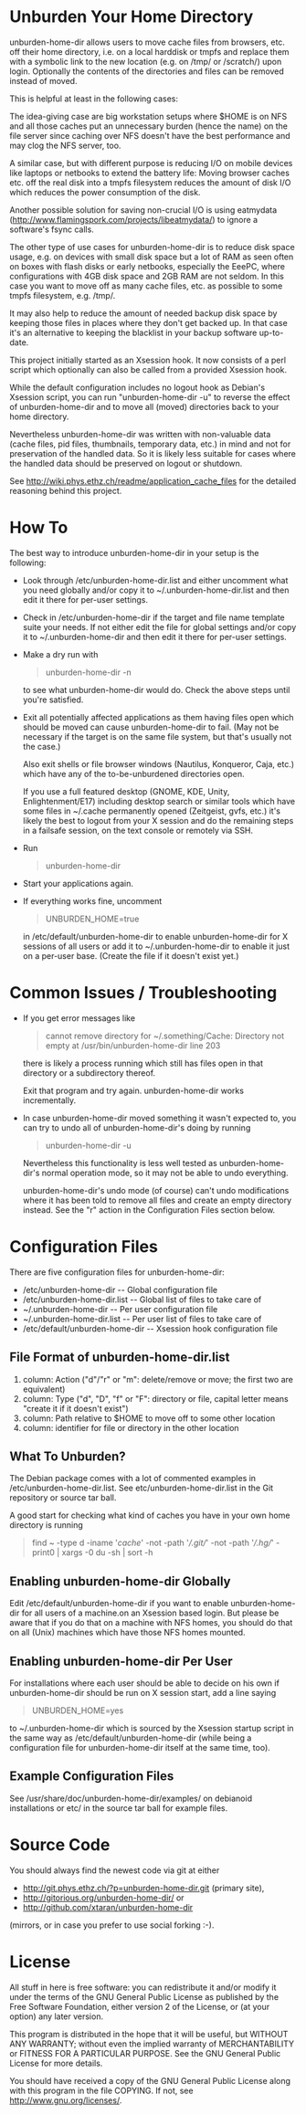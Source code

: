 Unburden Your Home Directory
============================

unburden-home-dir allows users to move cache files from browsers,
etc. off their home directory, i.e. on a local harddisk or tmpfs and
replace them with a symbolic link to the new location (e.g. on /tmp/
or /scratch/) upon login. Optionally the contents of the directories
and files can be removed instead of moved.

This is helpful at least in the following cases:

The idea-giving case are big workstation setups where $HOME is on NFS
and all those caches put an unnecessary burden (hence the name) on the
file server since caching over NFS doesn't have the best performance
and may clog the NFS server, too.

A similar case, but with different purpose is reducing I/O on mobile
devices like laptops or netbooks to extend the battery life: Moving
browser caches etc. off the real disk into a tmpfs filesystem reduces
the amount of disk I/O which reduces the power consumption of the
disk.

Another possible solution for saving non-crucial I/O is using
eatmydata (http://www.flamingspork.com/projects/libeatmydata/) to
ignore a software's fsync calls.

The other type of use cases for unburden-home-dir is to reduce disk
space usage, e.g. on devices with small disk space but a lot of RAM as
seen often on boxes with flash disks or early netbooks, especially the
EeePC, where configurations with 4GB disk space and 2GB RAM are not
seldom. In this case you want to move off as many cache files, etc. as
possible to some tmpfs filesystem, e.g. /tmp/.

It may also help to reduce the amount of needed backup disk space by
keeping those files in places where they don't get backed up. In that
case it's an alternative to keeping the blacklist in your backup
software up-to-date.

This project initially started as an Xsession hook. It now consists of
a perl script which optionally can also be called from a provided
Xsession hook.

While the default configuration includes no logout hook as Debian's
Xsession script, you can run "unburden-home-dir -u" to reverse the
effect of unburden-home-dir and to move all (moved) directories back
to your home directory.

Nevertheless unburden-home-dir was written with non-valuable data
(cache files, pid files, thumbnails, temporary data, etc.) in mind and
not for preservation of the handled data. So it is likely less
suitable for cases where the handled data should be preserved on
logout or shutdown.

See http://wiki.phys.ethz.ch/readme/application_cache_files for the
detailed reasoning behind this project.


How To
======

The best way to introduce unburden-home-dir in your setup is the
following:

* Look through /etc/unburden-home-dir.list and either uncomment what
  you need globally and/or copy it to ~/.unburden-home-dir.list and
  then edit it there for per-user settings.

* Check in /etc/unburden-home-dir if the target and file name template
  suite your needs. If not either edit the file for global settings
  and/or copy it to ~/.unburden-home-dir and then edit it there for
  per-user settings.

* Make a dry run with

  > unburden-home-dir -n
  
  to see what unburden-home-dir would do. Check the above steps until
  you're satisfied.

* Exit all potentially affected applications as them having files open
  which should be moved can cause unburden-home-dir to fail. (May not
  be necessary if the target is on the same file system, but that's
  usually not the case.)

  Also exit shells or file browser windows (Nautilus, Konqueror, Caja,
  etc.) which have any of the to-be-unburdened directories open.

  If you use a full featured desktop (GNOME, KDE, Unity,
  Enlightenment/E17) including desktop search or similar tools which
  have some files in ~/.cache permanently opened (Zeitgeist, gvfs,
  etc.) it's likely the best to logout from your X session and do the
  remaining steps in a failsafe session, on the text console or
  remotely via SSH.

* Run

  > unburden-home-dir

* Start your applications again.

* If everything works fine, uncomment

  > UNBURDEN_HOME=true

  in /etc/default/unburden-home-dir to enable unburden-home-dir for X
  sessions of all users or add it to ~/.unburden-home-dir to enable it
  just on a per-user base. (Create the file if it doesn't exist yet.)

Common Issues / Troubleshooting
===============================

* If you get error messages like

  > cannot remove directory for ~/.something/Cache: Directory not empty at /usr/bin/unburden-home-dir line 203

  there is likely a process running which still has files open in that
  directory or a subdirectory thereof.

  Exit that program and try again. unburden-home-dir works
  incrementally.

* In case unburden-home-dir moved something it wasn't expected to, you
  can try to undo all of unburden-home-dir's doing by running

  > unburden-home-dir -u

  Nevertheless this functionality is less well tested as
  unburden-home-dir's normal operation mode, so it may not be able to
  undo everything.

  unburden-home-dir's undo mode (of course) can't undo modifications
  where it has been told to remove all files and create an empty
  directory instead. See the "r" action in the Configuration Files
  section below.


Configuration Files
===================

There are five configuration files for unburden-home-dir:

* /etc/unburden-home-dir         -- Global configuration file
* /etc/unburden-home-dir.list    -- Global list of files to take care of
* ~/.unburden-home-dir           -- Per user configuration file
* ~/.unburden-home-dir.list      -- Per user list of files to take care of
* /etc/default/unburden-home-dir -- Xsession hook configuration file

File Format of unburden-home-dir.list
-------------------------------------

1. column: Action ("d"/"r" or "m": delete/remove or move; the first two
           are equivalent)
2. column: Type ("d", "D", "f" or "F": directory or file, capital letter
           means "create it if it doesn't exist")
3. column: Path relative to $HOME to move off to some other location
4. column: identifier for file or directory in the other location

What To Unburden?
-----------------

The Debian package comes with a lot of commented examples in
/etc/unburden-home-dir.list. See etc/unburden-home-dir.list in the Git
repository or source tar ball.

A good start for checking what kind of caches you have in your own
home directory is running

> find ~ -type d -iname '*cache*' -not -path '*/.git/*' -not -path '*/.hg/*' -print0 | xargs -0 du -sh | sort -h

Enabling unburden-home-dir Globally
-----------------------------------

Edit /etc/default/unburden-home-dir if you want to enable
unburden-home-dir for all users of a machine.on an Xsession based
login. But please be aware that if you do that on a machine with NFS
homes, you should do that on all (Unix) machines which have those NFS
homes mounted.

Enabling unburden-home-dir Per User
-----------------------------------

For installations where each user should be able to decide on his own
if unburden-home-dir should be run on X session start, add a line
saying

> UNBURDEN_HOME=yes

to ~/.unburden-home-dir which is sourced by the Xsession startup script
in the same way as /etc/default/unburden-home-dir (while being a
configuration file for unburden-home-dir itself at the same time, too).

Example Configuration Files
---------------------------

See /usr/share/doc/unburden-home-dir/examples/ on debianoid
installations or etc/ in the source tar ball for example files.


Source Code
===========

You should always find the newest code via git at either

* http://git.phys.ethz.ch/?p=unburden-home-dir.git (primary site),
* http://gitorious.org/unburden-home-dir/ or
* http://github.com/xtaran/unburden-home-dir

(mirrors, or in case you prefer to use social forking :-).


License
=======

All stuff in here is free software: you can redistribute it and/or
modify it under the terms of the GNU General Public License as
published by the Free Software Foundation, either version 2 of the
License, or (at your option) any later version.

This program is distributed in the hope that it will be useful, but
WITHOUT ANY WARRANTY; without even the implied warranty of
MERCHANTABILITY or FITNESS FOR A PARTICULAR PURPOSE.  See the GNU
General Public License for more details.

You should have received a copy of the GNU General Public License
along with this program in the file COPYING.  If not, see
http://www.gnu.org/licenses/.
